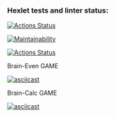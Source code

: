 ### Hexlet tests and linter status:
[![Actions Status](https://github.com/danyaglebov98/frontend-project-lvl1/workflows/hexlet-check/badge.svg)](https://github.com/danyaglebov98/frontend-project-lvl1/actions)

[![Maintainability](https://api.codeclimate.com/v1/badges/a99a88d28ad37a79dbf6/maintainability)](https://codeclimate.com/github/codeclimate/codeclimate/maintainability)

[![Actions Status](https://github.com/danyaglebov98/frontend-project-lvl1/workflows/Super-Linter/badge.svg)](https://github.com/danyaglebov98/frontend-project-lvl1/actions)

Brain-Even GAME

[![asciicast](https://asciinema.org/a/3NON8YgfNNhTNdTdz8nGi9qZz.svg)](https://asciinema.org/a/3NON8YgfNNhTNdTdz8nGi9qZz)

Brain-Calc GAME

[![asciicast](https://asciinema.org/a/uvABnevjJsRbNI30nfg7ugWMJ.svg)](https://asciinema.org/a/uvABnevjJsRbNI30nfg7ugWMJ)
